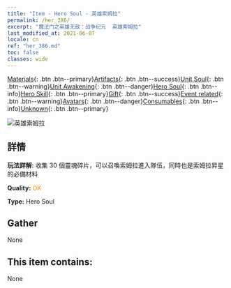 ```yaml
---
title: "Item - Hero Soul - 英雄索姆拉"
permalink: /her_386/
excerpt: "魔法门之英雄无敌：战争纪元  英雄索姆拉"
last_modified_at: 2021-06-07
locale: cn
ref: "her_386.md"
toc: false
classes: wide
---
```

 [Materials](/ItemsCN/){: .btn .btn--primary}[Artifacts](/ItemsCN/Artifacts/){: .btn .btn--success}[Unit Soul](/ItemsCN/UnitSoul/){: .btn .btn--warning}[Unit Awakening](/ItemsCN/UnitAwakening/){: .btn .btn--danger}[Hero Soul](/ItemsCN/HeroSoul/){: .btn .btn--info}[Hero Skill](/ItemsCN/HeroSkill/){: .btn .btn--primary}[Gift](/ItemsCN/Gift/){: .btn .btn--success}[Event related](/ItemsCN/Events/){: .btn .btn--warning}[Avatars](/ItemsCN/Avatars/){: .btn .btn--danger}[Consumables](/ItemsCN/Consumables/){: .btn .btn--info}[Unknown](/ItemsCN/Unknown/){: .btn .btn--primary}

 ![英雄索姆拉](/images/h/h_Solmyr.jpg)

## 詳情
 **玩法詳解:** 收集 30 個靈魂碎片，可以召喚索姆拉進入隊伍，同時也是索姆拉昇星的必備材料

 **Quality:** <span style="color: #FF8C00">OK</span>

 **Type:** Hero Soul

## Gather

  None

## This item contains:

  None

